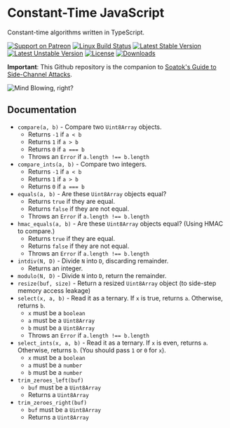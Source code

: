 # Constant-Time JavaScript

Constant-time algorithms written in TypeScript.

[![Support on Patreon](https://img.shields.io/endpoint.svg?url=https%3A%2F%2Fshieldsio-patreon.herokuapp.com%2Fsoatok&style=flat)](https://patreon.com/soatok)
[![Linux Build Status](https://travis-ci.org/soatok/constant-time-js.svg?branch=master)](https://travis-ci.org/soatok/constant-time-js)
[![Latest Stable Version](https://poser.pugx.org/soatok/constant-time-js/v/stable)](https://packagist.org/packages/soatok/constant-time-js)
[![Latest Unstable Version](https://poser.pugx.org/soatok/constant-time-js/v/unstable)](https://packagist.org/packages/soatok/constant-time-js)
[![License](https://poser.pugx.org/soatok/constant-time-js/license)](https://packagist.org/packages/soatok/constant-time-js)
[![Downloads](https://img.shields.io/packagist/dt/soatok/constant-time-js.svg)](https://packagist.org/packages/soatok/constant-time-js)

**Important**: This Github repository is the companion to [Soatok's Guide to Side-Channel Attacks](https://soatok.blog/2020/08/27/soatoks-guide-to-side-channel-attacks/).

![Mind Blowing, right?](https://soatok.files.wordpress.com/2020/08/soatoktelegrams2020-01.png)

## Documentation

* `compare(a, b)` - Compare two `Uint8Array` objects.
  * Returns `-1` if `a < b`
  * Returns `1` if `a > b`
  * Returns `0` if `a === b`
  * Throws an `Error` if `a.length !== b.length`
* `compare_ints(a, b)` - Compare two integers.
  * Returns `-1` if `a < b`
  * Returns `1` if `a > b`
  * Returns `0` if `a === b`
* `equals(a, b)` - Are these `Uint8Array` objects equal?
  * Returns `true` if they are equal.
  * Returns `false` if they are not equal.
  * Throws an `Error` if `a.length !== b.length`
* `hmac_equals(a, b)` - Are these `Uint8Array` objects equal? (Using HMAC to compare.)
  * Returns `true` if they are equal.
  * Returns `false` if they are not equal.
  * Throws an `Error` if `a.length !== b.length`
* `intdiv(N, D)` - Divide `N` into `D`, discarding remainder.
  * Returns an integer.
* `modulo(N, D)` - Divide `N` into `D`, return the remainder.
* `resize(buf, size)` - Return a resized `Uint8Array` object (to side-step memory access leakage)
* `select(x, a, b)` - Read it as a ternary. If `x` is true, returns `a`. Otherwise, returns `b`.
  * `x` must be a `boolean`
  * `a` must be a `Uint8Array`
  * `b` must be a `Uint8Array`
  * Throws an `Error` if `a.length !== b.length`
* `select_ints(x, a, b)` - Read it as a ternary. If `x` is even, returns `a`. Otherwise, returns `b`. 
  (You should pass `1` or `0` for `x`).
  * `x` must be a `boolean`
  * `a` must be a `number`
  * `b` must be a `number`
* `trim_zeroes_left(buf)`
  * `buf` must be a `Uint8Array`
  * Returns a `Uint8Array`
* `trim_zeroes_right(buf)`
  * `buf` must be a `Uint8Array`
  * Returns a `Uint8Array`
